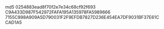 
md5 0254883ead8f70f2e7e34c68cf92f693
C9A433D987F542972FAFA195A135978FA5989666
7155C898A909A5D790031F2F9EFDB7827D236E454EA7DF9031BF37E61CCAD1A5
